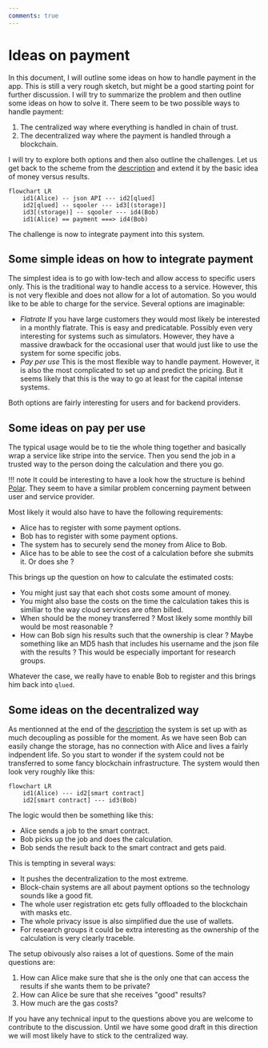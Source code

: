 ```yaml
---
comments: true
---
```


# Ideas on payment

In this document, I will outline some ideas on how to handle payment in the app. This is still a very rough sketch, but might be a good starting point for further discussion. I will try to summarize the problem and then outline some ideas on how to solve it. There seem to be two possible ways to handle payment:

1. The centralized way where everything is handled in chain of trust.
2. The decentralized way where the payment is handled through a blockchain.

I will try to explore both options and then also outline the challenges. Let us get back to the scheme from the [description](description.md) and extend it by the basic idea of money versus results.

``` mermaid
flowchart LR
    id1(Alice) -- json API --- id2[qlued]
    id2[qlued] -- sqooler --- id3[(storage)]
    id3[(storage)] -- sqooler --- id4(Bob)
    id1(Alice) == payment ===> id4(Bob)
```

The challenge is now to integrate payment into this system.

## Some simple ideas on how to integrate payment
The simplest idea is to go with low-tech and allow access to specific users only. This is the traditional way to handle access to a service. However, this is not very flexible and does not allow for a lot of automation. So you would like to be able to charge for the service. Several options are imaginable:

- *Flatrate* If you have large customers they would most likely be interested in a monthly flatrate. This is easy and predicatable. Possibly even very interesting for systems such as simulators. However, they have a massive drawback for the occasional user that would just like to use the system for some specific jobs.
- *Pay per use* This is the most flexible way to handle payment. However, it is also the most complicated to set up and predict the pricing. But it seems likely that this is the way to go at least for the capital intense systems.

Both options are fairly interesting for users and for backend providers. 

## Some ideas on pay per use

The typical usage would be to tie the whole thing together and basically wrap a service like stripe into the service. 
Then you send the job in a trusted way to the person doing the calculation and there you go. 

!!! note
    It could be interesting to have a look how the structure is behind [Polar](https://polar.sh/). They seem to have a similar problem concerning payment between user and service provider.

Most likely it would also have to have the following requirements:

- Alice has to register with some payment options.
- Bob has to register with some payment options.
- The system has to securely send the money from Alice to Bob.
- Alice has to be able to see the cost of a calculation before she submits it. Or does she ?

This brings up the question on how to calculate the estimated costs:

- You might just say that each shot costs some amount of money.
- You might also base the costs on the time the calculation takes this is similiar to the way cloud services are often billed.
- When should be the money transferred ? Most likely some monthly bill would be most reasonable ?
- How can Bob sign his results such that the ownership is clear ? Maybe something like an MD5 hash that includes his username and the json file with the results ? This would be especially important for research groups.

Whatever the case, we really have to enable Bob to register and this brings him back into `qlued`. 

## Some ideas on the decentralized way

As mentionned at the end of the [description](description.md) the system is set up with as much decoupling as possible for the moment. As we have seen Bob can easily change the storage, has no connection with Alice and lives a fairly indpendent life. So you start to wonder if the system could not be transferred to some fancy blockchain infrastructure. The system would then look very roughly like this:

``` mermaid
flowchart LR
    id1(Alice) --- id2[smart contract]
    id2[smart contract] --- id3(Bob)
```

The logic would then be something like this:

- Alice sends a job to the smart contract.
- Bob picks up the job and does the calculation.
- Bob sends the result back to the smart contract and gets paid.

This is tempting in several ways:

- It pushes the decentralization to the most extreme.
- Block-chain systems are all about payment options so the technology sounds like a good fit.
- The whole user registration etc gets fully offloaded to the blockchain with masks etc.
- The whole privacy issue is also simplified due the use of wallets.
- For research groups it could be extra interesting as the ownership of the calculation is very clearly traceble.

The setup obivously also raises a lot of questions. Some of the main questions are:

1. How can Alice make sure that she is the only one that can access the results if she wants them to be private?
1. How can Alice be sure that she receives "good" results?
1. How much are the gas costs? 

If you have any technical input to the questions above you are welcome to contribute to the discussion. Until we have some good draft in this direction we will most likely have to stick to the centralized way.
